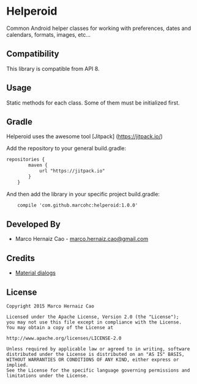 Helperoid
==============

Common Android helper classes for working with preferences, dates and calendars, formats, images, etc...


Compatibility
-------------

This library is compatible from API 8.

Usage
-----

Static methods for each class. Some of them must be initialized first.

Gradle
------

Helperoid uses the awesome tool [Jitpack] (https://jitpack.io/)

Add the repository to your general build.gradle:

``` xml
repositories {
	    maven {
	        url "https://jitpack.io"
	    }
	}
```

And then add the library in your specific project build.gradle:

``` xml
    compile 'com.github.marcohc:helperoid:1.0.0'
```

Developed By
------------

* Marco Hernaiz Cao - <marco.hernaiz.cao@gmail.com>

Credits
-------

 * [Material dialogs](https://github.com/afollestad/material-dialogs)
 
License
-------

    Copyright 2015 Marco Hernaiz Cao
    
    Licensed under the Apache License, Version 2.0 (the "License");
    you may not use this file except in compliance with the License.
    You may obtain a copy of the License at
    
    http://www.apache.org/licenses/LICENSE-2.0
    
    Unless required by applicable law or agreed to in writing, software
    distributed under the License is distributed on an "AS IS" BASIS,
    WITHOUT WARRANTIES OR CONDITIONS OF ANY KIND, either express or implied.
    See the License for the specific language governing permissions and
    limitations under the License.
